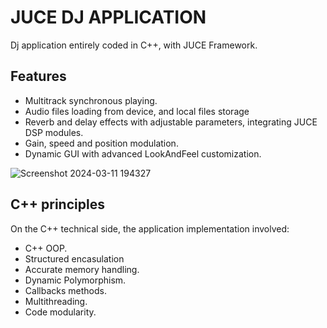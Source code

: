 # JUCE DJ APPLICATION
Dj application entirely coded in C++, with JUCE Framework.

## Features
- Multitrack synchronous playing.
- Audio files loading from device, and local files storage
- Reverb and delay effects with adjustable parameters, integrating JUCE DSP modules. 
- Gain, speed and position modulation. 
- Dynamic GUI with advanced LookAndFeel customization. 

![Screenshot 2024-03-11 194327](https://github.com/CesareSabattini/JUCE_Dj_Application/assets/133495960/294820b6-51e9-4659-8a4d-f39e78aa4518)

## C++ principles
On the C++ technical side, the application implementation involved:
- C++ OOP.
- Structured encasulation
- Accurate memory handling.
- Dynamic Polymorphism.
- Callbacks methods.
- Multithreading.
- Code modularity.
